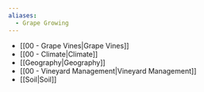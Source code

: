 ```yaml
---
aliases:
  - Grape Growing
---
```

- [[00 - Grape Vines|Grape Vines]]
- [[00 - Climate|Climate]]
- [[Geography|Geography]]
- [[00 - Vineyard Management|Vineyard Management]]
- [[Soil|Soil]]